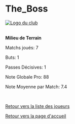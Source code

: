 <html>
  <head>
    <meta charset="UTF-8" />
    <title>The Boss</title>
  </head>
  <body>
    <h1>The_Boss</h1>
      <a href="http://www.hostingpics.net/viewer.php?id=491514scapulaireicone.png"><img src="http://img4.hostingpics.net/thumbs/mini_491514scapulaireicone.png" alt="Logo du club" /></a></br></br>
      <p><strong>Milieu de Terrain</strong></p>
      		  <p>Matchs joués: 7</p>
		  <p>Buts: 1</p>
		  <p>Passes Décisives: 1</p>
		  <p>Note Globale Pro: 88</p>
		  <p>Note Moyenne par Match: 7.4</p>
		  </br>
		<p><a href="https://github.com/Nephelim33/Scapulaire_Website-TestToLearn-/blob/master/Our%20players.md">Retour vers la liste des joueurs</a></p>
		<p><a href="https://github.com/Nephelim33/Scapulaire_Website-TestToLearn-/blob/master/First_Page.md">Retour vers la page d'accueil</a></p>
	</body>
</html>
